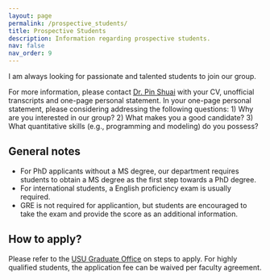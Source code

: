 ```yaml
---
layout: page
permalink: /prospective_students/
title: Prospective Students
description: Information regarding prospective students.
nav: false
nav_order: 9
---
```


I am always looking for passionate and talented students to join our group. 

For more information, please contact [Dr. Pin Shuai](/members/Pin_Shuai) with your CV, unofficial transcripts and one-page personal statement. In your one-page personal statement, please considering addressing the following questions: 1) Why are you interested in our group? 2) What makes you a good candidate? 3) What quantitative skills (e.g., programming and modeling) do you possess?

## General notes

- For PhD applicants without a MS degree, our department requires students to obtain a MS degree as the first step towards a PhD degree. 
- For international students, a English proficiency exam is usually required. 
- GRE is not required for applicantion, but students are encouraged to take the exam and provide the score as an additional information.

## How to apply?

Please refer to the [USU Graduate Office](https://gradschool.usu.edu/admissions/index) on steps to apply. For highly qualified students, the application fee can be waived per faculty agreement.
